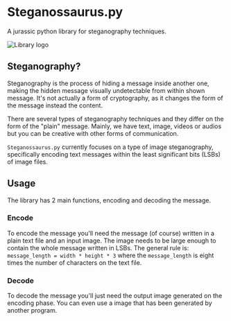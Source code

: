 # Steganossaurus.py

A jurassic python library for steganography techniques.

![Library logo](./docs/logo.png)

## Steganography?

Steganography is the process of hiding a message inside another one, making the hidden message visually undetectable from within shown message. It's not actually a form of cryptography, as it changes the form of the message instead the content.

There are several types of steganography techniques and they differ on the form of the "plain" message. Mainly, we have text, image, videos or audios but you can be creative with other forms of communication.

`Steganossaurus.py` currently focuses on a type of image steganography, specifically encoding text messages within the least significant bits (LSBs) of image files.

## Usage

The library has 2 main functions, encoding and decoding the message. 

### Encode

To encode the message you'll need the message (of course) written in a plain text file and an input image. The image needs to be large enough to contain the whole message written in LSBs. The general rule is: `message_length = width * height * 3` where the `message_length` is eight times the number of characters on the text file.

### Decode

To decode the message you'll just need the output image generated on the encoding phase. You can even use a image that has been generated by another program.